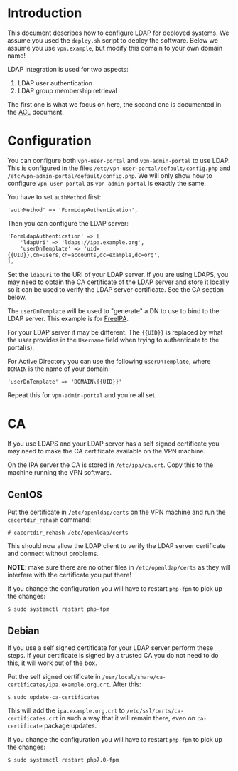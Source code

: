# Introduction

This document describes how to configure LDAP for deployed systems. We assume 
you used the `deploy.sh` script to deploy the software. Below we assume you 
use `vpn.example`, but modify this domain to your own domain name!

LDAP integration is used for two aspects:

1. LDAP user authentication
2. LDAP group membership retrieval

The first one is what we focus on here, the second one is documented in the 
[ACL](ACL.md) document.

# Configuration

You can configure both `vpn-user-portal` and `vpn-admin-portal` to use LDAP. 
This is configured in the files `/etc/vpn-user-portal/default/config.php` and
`/etc/vpn-admin-portal/default/config.php`. We will only show how to configure
`vpn-user-portal` as `vpn-admin-portal` is exactly the same.

You have to set `authMethod` first:

    'authMethod' => 'FormLdapAuthentication',

Then you can configure the LDAP server:

    'FormLdapAuthentication' => [
        'ldapUri' => 'ldaps://ipa.example.org',
        'userDnTemplate' => 'uid={{UID}},cn=users,cn=accounts,dc=example,dc=org',
    ],

Set the `ldapUri` to the URI of your LDAP server. If you are using LDAPS, you 
may need to obtain the CA certificate of the LDAP server and store it 
locally so it can be used to verify the LDAP server certificate. See the
CA section below.

The `userDnTemplate` will be used to "generate" a DN to use to bind to the 
LDAP server. This example is for [FreeIPA](https://www.freeipa.org/).

For your LDAP server it may be different. The `{{UID}}` is replaced by what the 
user provides in the `Username` field when trying to authenticate to the 
portal(s).

For Active Directory you can use the following `userDnTemplate`, where `DOMAIN`
is the name of your domain:

    'userDnTemplate' => 'DOMAIN\{{UID}}'

Repeat this for `vpn-admin-portal` and you're all set.

# CA

If you use LDAPS and your LDAP server has a self signed certificate you may
need to make the CA certificate available on the VPN machine.

On the IPA server the CA is stored in `/etc/ipa/ca.crt`. Copy this to the 
machine running the VPN software.

## CentOS

Put the certificate in `/etc/openldap/certs` on the VPN machine and run the 
`cacertdir_rehash` command:

    # cacertdir_rehash /etc/openldap/certs

This should now allow the LDAP client to verify the LDAP server certificate 
and connect without problems.

**NOTE**: make sure there are no other files in `/etc/openldap/certs` as they
will interfere with the certificate you put there!

If you change the configuration you will have to restart `php-fpm` to pick up
the changes:

    $ sudo systemctl restart php-fpm

## Debian

If you use a self signed certificate for your LDAP server perform these steps. 
If your certificate is signed by a trusted CA you do not need to do this, it
will work out of the box.

Put the self signed certificate in 
`/usr/local/share/ca-certificates/ipa.example.org.crt`. After this:
 
    $ sudo update-ca-certificates

This will add the `ipa.example.org.crt` to `/etc/ssl/certs/ca-certificates.crt` 
in such a way that it will remain there, even on `ca-certificate` package
updates.

If you change the configuration you will have to restart `php-fpm` to pick up
the changes:

    $ sudo systemctl restart php7.0-fpm

